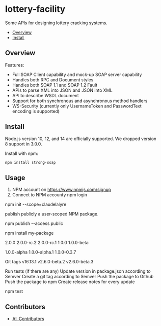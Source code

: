 # lottery-facility
Some APIs for designing lottery cracking systems.


- [Overview](#overview)
- [Install](#install)


## Overview

Features:

* Full SOAP Client capability and mock-up SOAP server capability
* Handles both RPC and Document styles
* Handles both SOAP 1.1 and SOAP 1.2 Fault
* APIs to parse XML into JSON and JSON into XML
* API to describe WSDL document
* Support for both synchronous and asynchronous method handlers
* WS-Security (currently only UsernameToken and PasswordText encoding is supported)

## Install

Node.js version 10, 12, and 14 are officially supported. We dropped version 8
support in 3.0.0.

Install with npm:

```sh
npm install strong-soap
```


## Usage





1) NPM account on https://www.npmjs.com/signup
2) Connect to NPM accounty
npm login




npm init --scope=claudelalyre





publish publicly a user-scoped NPM package.


npm publish --access public


npm install my-package

2.0.0
2.0.0-rc.2
2.0.0-rc.1
1.0.0
1.0.0-beta

1.0.0-alpha
1.0.0-alpha.1
1.0.0-0.3.7


Git tags
v16.13.1
v2.6.0-beta.2
v2.6.0-beta.3 


Run tests (if there are any)
Update version in package.json according to Semver
Create a git tag according to Semver
Push the package to Github
Push the package to npm
Create release notes for every update

npm test



## Contributors

 * [All Contributors](./AUTHORS)
 
 
